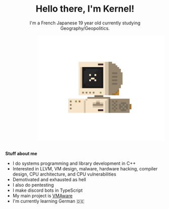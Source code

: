 <div align=center>
 
<h1>Hello there, I'm Kernel!</h1>

<p>I'm a French Japanese 19 year old currently studying Geography/Geopolitics.</p> 
</div>


<img src="assets/computer.gif" align="right" width="400">

<!--
Don't let the text wrap too narrowly to the left of the above image.
The `div` reduces the vertical height.
GitHub will autolink `img`, but won't produce a link when `href="#"`.
-->
<div><a href="#"><img src="assets/bumper.png"></a></div>

**Stuff about me**
- I do systems programming and library development in C++
- Interested in LLVM, VM design, malware, hardware hacking, compiler design, CPU architecture, and CPU vulnerabilities
- Demotivated and exhausted as hell
- I also do pentesting
- I make discord bots in TypeScript
- My main project is [VMAware](https://github.com/kernelwernel/VMAware)
- I'm currently learning German 🇩🇪



<!--
<img src="assets/pixel_robot.gif">
-->
